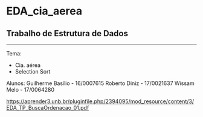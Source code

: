 # EDA_cia_aerea
## Trabalho de Estrutura de Dados
----------------------------------------------------------------
Tema:
- Cia. aérea
- Selection Sort

Alunos:
Guilherme Basílio - 16/0007615
Roberto Diniz - 17/0021637
Wissam Melo - 17/0064280


https://aprender3.unb.br/pluginfile.php/2394095/mod_resource/content/3/EDA_TP_BuscaOrdenacao_01.pdf
